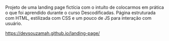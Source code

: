 Projeto de uma landing page fictícia com o intuíto de colocarmos em prática o que foi aprendido durante o curso Descodificadas. 
Página estruturada com HTML, estilizada com CSS e um pouco de JS para interação com usuário.

https://devsouzamah.github.io/landing-page/


